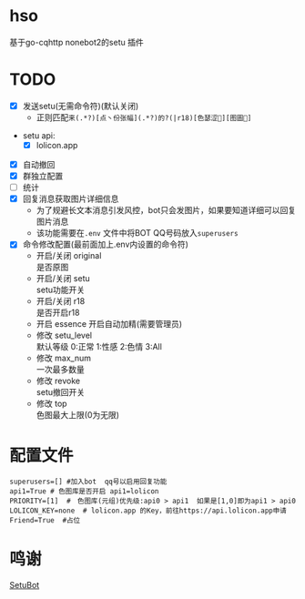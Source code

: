 # hso
基于go-cqhttp nonebot2的setu 插件
# TODO
- [X] 发送setu(无需命令符)(默认关闭)
  - 正则匹配`来(.*?)[点丶份张幅](.*?)的?(|r18)[色瑟涩🐍][图圖🤮]`
- setu api:
  - [x] lolicon.app
- [X] 自动撤回
- [x] 群独立配置
- [ ] 统计
- [x] 回复消息获取图片详细信息
  - 为了规避长文本消息引发风控，bot只会发图片，如果要知道详细可以回复图片消息
  - 该功能需要在`.env` 文件中将BOT QQ号码放入`superusers`
- [x] 命令修改配置(最前面加上.env内设置的命令符)
  - 开启/关闭 original   
    是否原图
  - 开启/关闭 setu       
    setu功能开关
  - 开启/关闭 r18        
    是否开启r18
  - 开启 essence
    开启自动加精(需要管理员)
  - 修改 setu_level      
    默认等级 0:正常 1:性感 2:色情 3:All
  - 修改 max_num        
    一次最多数量
  - 修改 revoke         
    setu撤回开关
  - 修改 top            
    色图最大上限(0为无限)
    
  
# 配置文件
```
superusers=[] #加入bot  qq号以启用回复功能
api1=True # 色图库是否开启 api1=lolicon
PRIORITY=[1]  #　色图库(元组)优先级:api0 > api1  如果是[1,0]即为api1 > api0
LOLICON_KEY=none  # lolicon.app 的Key，前往https://api.lolicon.app申请
Friend=True  #占位
```
# 鸣谢
[SetuBot](https://github.com/yuban10703/OPQ-SetuBot)  
